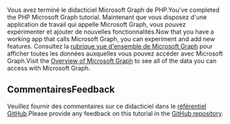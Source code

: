 <!-- markdownlint-disable MD002 MD041 -->

<span data-ttu-id="bfe27-101">Vous avez terminé le didacticiel Microsoft Graph de PHP.</span><span class="sxs-lookup"><span data-stu-id="bfe27-101">You've completed the PHP Microsoft Graph tutorial.</span></span> <span data-ttu-id="bfe27-102">Maintenant que vous disposez d'une application de travail qui appelle Microsoft Graph, vous pouvez expérimenter et ajouter de nouvelles fonctionnalités.</span><span class="sxs-lookup"><span data-stu-id="bfe27-102">Now that you have a working app that calls Microsoft Graph, you can experiment and add new features.</span></span> <span data-ttu-id="bfe27-103">Consultez la [rubrique vue d'ensemble de Microsoft Graph](/graph/overview) pour afficher toutes les données auxquelles vous pouvez accéder avec Microsoft Graph.</span><span class="sxs-lookup"><span data-stu-id="bfe27-103">Visit the [Overview of Microsoft Graph](/graph/overview) to see all of the data you can access with Microsoft Graph.</span></span>

## <a name="feedback"></a><span data-ttu-id="bfe27-104">Commentaires</span><span class="sxs-lookup"><span data-stu-id="bfe27-104">Feedback</span></span>

<span data-ttu-id="bfe27-105">Veuillez fournir des commentaires sur ce didacticiel dans le [référentiel GitHub](https://github.com/microsoftgraph/msgraph-training-phpapp).</span><span class="sxs-lookup"><span data-stu-id="bfe27-105">Please provide any feedback on this tutorial in the [GitHub repository](https://github.com/microsoftgraph/msgraph-training-phpapp).</span></span>